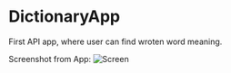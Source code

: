 # DictionaryApp
First API app, where user can find wroten word meaning.

Screenshot from App:
![Screen](https://github.com/Dignitaz/DictionaryApp/assets/110108719/d0eb7b10-672f-4fe5-b0cb-8edac2a88c1d)
